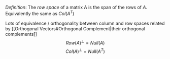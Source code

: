 *Definition*: The *row space* of a matrix A is the span of the rows of $A$. Equivalently the same as $Col(A^T)$ 

Lots of equivalence / orthogonality between column and row spaces related by [[Orthogonal Vectors#Orthogonal Complement|their orthogonal complements]]
$$Row(A)^{\perp}=Null(A)$$
$$Col(A)^{\perp}=Null(A^T)$$

